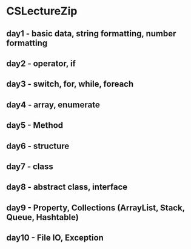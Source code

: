 # CSLectureZip

## day1 - basic data, string formatting, number formatting
## day2 - operator, if
## day3 - switch, for, while, foreach
## day4 - array, enumerate
## day5 - Method
## day6 - structure
## day7 - class
## day8 - abstract class, interface
## day9 - Property, Collections (ArrayList, Stack, Queue, Hashtable)
## day10 - File IO, Exception

